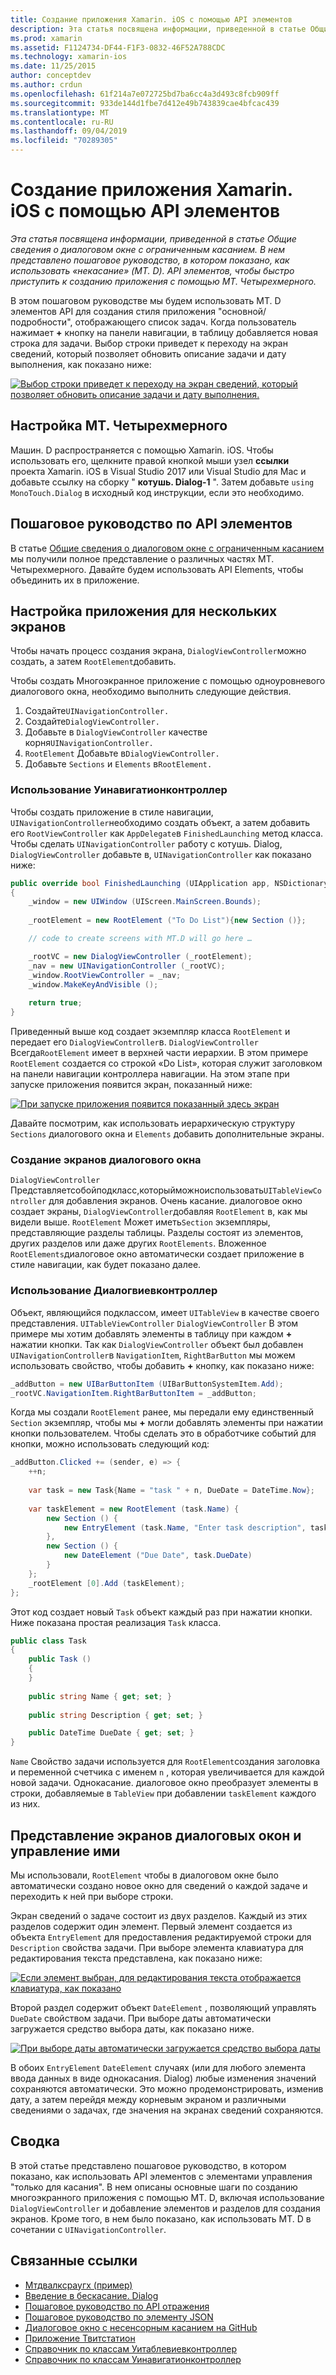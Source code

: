 ```yaml
---
title: Создание приложения Xamarin. iOS с помощью API элементов
description: Эта статья посвящена информации, приведенной в статье Общие сведения о диалоговом окне с ограниченным касанием. В нем представлено пошаговое руководство, в котором показано, как использовать «некасание» (MT. D). API элементов, чтобы быстро приступить к созданию приложения с помощью MT. Четырехмерного.
ms.prod: xamarin
ms.assetid: F1124734-DF44-F1F3-0832-46F52A788CDC
ms.technology: xamarin-ios
ms.date: 11/25/2015
author: conceptdev
ms.author: crdun
ms.openlocfilehash: 61f214a7e072725bd7ba6cc4a3d493c8fcb909ff
ms.sourcegitcommit: 933de144d1fbe7d412e49b743839cae4bfcac439
ms.translationtype: MT
ms.contentlocale: ru-RU
ms.lasthandoff: 09/04/2019
ms.locfileid: "70289305"
---
```

# <a name="creating-a-xamarinios-application-using-the-elements-api"></a>Создание приложения Xamarin. iOS с помощью API элементов

_Эта статья посвящена информации, приведенной в статье Общие сведения о диалоговом окне с ограниченным касанием. В нем представлено пошаговое руководство, в котором показано, как использовать «некасание» (MT. D). API элементов, чтобы быстро приступить к созданию приложения с помощью MT. Четырехмерного._

В этом пошаговом руководстве мы будем использовать MT. D элементов API для создания стиля приложения "основной/подробности", отображающего список задач. Когда пользователь нажимает **+** кнопку на панели навигации, в таблицу добавляется новая строка для задачи. Выбор строки приведет к переходу на экран сведений, который позволяет обновить описание задачи и дату выполнения, как показано ниже:

[![](elements-api-walkthrough-images/01-task-list-app.png "Выбор строки приведет к переходу на экран сведений, который позволяет обновить описание задачи и дату выполнения.")](elements-api-walkthrough-images/01-task-list-app.png#lightbox)

## <a name="setting-up-mtd"></a>Настройка MT. Четырехмерного

Машин. D распространяется с помощью Xamarin. iOS. Чтобы использовать его, щелкните правой кнопкой мыши узел **ссылки** проекта Xamarin. iOS в Visual Studio 2017 или Visual Studio для Mac и добавьте ссылку на сборку " **котушь. Dialog-1** ". Затем добавьте `using MonoTouch.Dialog` в исходный код инструкции, если это необходимо.

## <a name="elements-api-walkthrough"></a>Пошаговое руководство по API элементов

В статье [Общие сведения о диалоговом окне с ограниченным касанием](~/ios/user-interface/monotouch.dialog/index.md) мы получили полное представление о различных частях MT. Четырехмерного. Давайте будем использовать API Elements, чтобы объединить их в приложение.

## <a name="setting-up-the-multi-screen-application"></a>Настройка приложения для нескольких экранов

Чтобы начать процесс создания экрана, `DialogViewController`можно создать, а затем `RootElement`добавить.

Чтобы создать Многоэкранное приложение с помощью одноуровневого диалогового окна, необходимо выполнить следующие действия.

1. Создайте`UINavigationController.`
1. Создайте`DialogViewController.`
1. Добавьте в `DialogViewController` качестве корня`UINavigationController.` 
1. `RootElement` Добавьте в`DialogViewController.`
1. Добавьте `Sections` и `Elements` в`RootElement.` 

### <a name="using-a-uinavigationcontroller"></a>Использование Уинавигатионконтроллер

Чтобы создать приложение в стиле навигации, `UINavigationController`необходимо создать объект, а затем добавить его `RootViewController` как `AppDelegate`в `FinishedLaunching` метод класса. Чтобы сделать `UINavigationController` работу с котушь. Dialog, `DialogViewController` добавьте в, `UINavigationController` как показано ниже:

```csharp
public override bool FinishedLaunching (UIApplication app, NSDictionary options)
{
    _window = new UIWindow (UIScreen.MainScreen.Bounds);
            
    _rootElement = new RootElement ("To Do List"){new Section ()};

    // code to create screens with MT.D will go here …

    _rootVC = new DialogViewController (_rootElement);
    _nav = new UINavigationController (_rootVC);
    _window.RootViewController = _nav;
    _window.MakeKeyAndVisible ();
            
    return true;
}
```

Приведенный выше код создает экземпляр класса `RootElement` и передает его `DialogViewController`в. `DialogViewController` Всегда`RootElement` имеет в верхней части иерархии. В этом примере `RootElement` создается со строкой «Do List», которая служит заголовком на панели навигации контроллера навигации. На этом этапе при запуске приложения появится экран, показанный ниже:

 [![](elements-api-walkthrough-images/02-to-do-list-screen-.png "При запуске приложения появится показанный здесь экран")](elements-api-walkthrough-images/02-to-do-list-screen-.png#lightbox)

Давайте посмотрим, как использовать иерархическую структуру `Sections` диалогового окна и `Elements` добавить дополнительные экраны.

### <a name="creating-the-dialog-screens"></a>Создание экранов диалогового окна

`DialogViewController` Представляетсобойподкласс,которыйможноиспользовать`UITableViewController` для добавления экранов. Очень касание. диалоговое окно создает экраны, `DialogViewController`добавляя `RootElement` в, как мы видели выше. `RootElement` Может иметь`Section` экземпляры, представляющие разделы таблицы.
Разделы состоят из элементов, других разделов или даже других `RootElements`. Вложенное `RootElements`диалоговое окно автоматически создает приложение в стиле навигации, как будет показано далее.

### <a name="using-dialogviewcontroller"></a>Использование Диалогвиевконтроллер

Объект, являющийся подклассом, имеет `UITableView` в качестве своего представления. `UITableViewController` `DialogViewController` В этом примере мы хотим добавлять элементы в таблицу при каждом **+** нажатии кнопки. Так как `DialogViewController` объект был добавлен `UINavigationController`в `NavigationItem`, `RightBarButton` мы можем использовать свойство, чтобы добавить **+** кнопку, как показано ниже:

```csharp
_addButton = new UIBarButtonItem (UIBarButtonSystemItem.Add);
_rootVC.NavigationItem.RightBarButtonItem = _addButton;
```

Когда мы создали `RootElement` ранее, мы передали ему единственный `Section` экземпляр, чтобы мы **+** могли добавлять элементы при нажатии кнопки пользователем. Чтобы сделать это в обработчике событий для кнопки, можно использовать следующий код:

```csharp
_addButton.Clicked += (sender, e) => {                
    ++n;
                
    var task = new Task{Name = "task " + n, DueDate = DateTime.Now};
                
    var taskElement = new RootElement (task.Name) {
        new Section () {
            new EntryElement (task.Name, "Enter task description", task.Description)
        },
        new Section () {
            new DateElement ("Due Date", task.DueDate)
        }
    };
    _rootElement [0].Add (taskElement);
};
```

Этот код создает новый `Task` объект каждый раз при нажатии кнопки. Ниже показана простая реализация `Task` класса.

```csharp
public class Task
{   
    public Task ()
    {
    }
      
    public string Name { get; set; }
        
    public string Description { get; set; }

    public DateTime DueDate { get; set; }
}
```

`Name` Свойство задачи используется для `RootElement`создания заголовка и переменной счетчика с именем `n` , которая увеличивается для каждой новой задачи. Однокасание. диалоговое окно преобразует элементы в строки, добавляемые в `TableView` при добавлении `taskElement` каждого из них.

## <a name="presenting-and-managing-dialog-screens"></a>Представление экранов диалоговых окон и управление ими

Мы использовали, `RootElement` чтобы в диалоговом окне было автоматически создано новое окно для сведений о каждой задаче и переходить к ней при выборе строки.

Экран сведений о задаче состоит из двух разделов. Каждый из этих разделов содержит один элемент. Первый элемент создается из объекта `EntryElement` для предоставления редактируемой строки для `Description` свойства задачи. При выборе элемента клавиатура для редактирования текста представлена, как показано ниже:

 [![](elements-api-walkthrough-images/03-create-task.png "Если элемент выбран, для редактирования текста отображается клавиатура, как показано")](elements-api-walkthrough-images/03-create-task.png#lightbox)

Второй раздел содержит объект `DateElement` , позволяющий управлять `DueDate` свойством задачи. При выборе даты автоматически загружается средство выбора даты, как показано ниже.

 [![](elements-api-walkthrough-images/04-date-picker.png "При выборе даты автоматически загружается средство выбора даты")](elements-api-walkthrough-images/04-date-picker.png#lightbox)

В обоих `EntryElement` `DateElement` случаях (или для любого элемента ввода данных в виде однокасания. Dialog) любые изменения значений сохраняются автоматически. Это можно продемонстрировать, изменив дату, а затем перейдя между корневым экраном и различными сведениями о задачах, где значения на экранах сведений сохраняются.

## <a name="summary"></a>Сводка

В этой статье представлено пошаговое руководство, в котором показано, как использовать API элементов с элементами управления "только для касания". В нем описаны основные шаги по созданию многоэкранного приложения с помощью MT. D, включая использование `DialogViewController` и добавление элементов и разделов для создания экранов. Кроме того, в нем было показано, как использовать MT. D в сочетании с `UINavigationController`.

## <a name="related-links"></a>Связанные ссылки

- [Мтдвалксраугх (пример)](https://docs.microsoft.com/samples/xamarin/ios-samples/mtdwalkthrough)
- [Введение в бескасание. Dialog](~/ios/user-interface/monotouch.dialog/index.md)
- [Пошаговое руководство по API отражения](~/ios/user-interface/monotouch.dialog/reflection-api-walkthrough.md)
- [Пошаговое руководство по элементу JSON](~/ios/user-interface/monotouch.dialog/json-element-walkthrough.md)
- [Диалоговое окно с несенсорным касанием на GitHub](https://github.com/migueldeicaza/MonoTouch.Dialog)
- [Приложение Твитстатион](https://github.com/migueldeicaza/TweetStation)
- [Справочник по классам Уитаблевиевконтроллер](https://developer.apple.com/library/ios/#DOCUMENTATION/UIKit/Reference/UITableViewController_Class/Reference/Reference.html)
- [Справочник по классам Уинавигатионконтроллер](https://developer.apple.com/library/ios/#documentation/UIKit/Reference/UINavigationController_Class/Reference/Reference.html)
